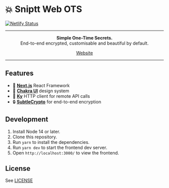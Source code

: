 # 💥 Sniptt Web OTS


[![Netlify Status](https://api.netlify.com/api/v1/badges/924feb6b-0900-4163-b7a4-47aba8e991af/deploy-status)](https://app.netlify.com/sites/ots-sniptt/deploys)

***

<p align="center">
<strong>Simple One-Time Secrets.</strong><br/>
End-to-end encrypted, customisable and beautiful by default.
</p>

<p align="center"><a href="https://ots.sniptt.com">Website</a></p>

***

## Features

- 🚀 **[Next.js](https://nextjs.org/)** React Framework
- 🎨 **[Chakra UI](https://chakra-ui.com/)** design system
- 🌳 **[Ky](https://github.com/sindresorhus/ky)** HTTP client for remote API calls
- 🔒 **[SubtleCrypto](https://developer.mozilla.org/en-US/docs/Web/API/SubtleCrypto)** for end-to-end encryption

## Development
1. Install Node 14 or later.
2. Clone this repository.
3. Run `yarn` to install the dependencies.
4. Run `yarn dev` to start the frontend dev server.
5. Open `http://localhost:3000/` to view the frontend.

## License

See [LICENSE](LICENSE)
